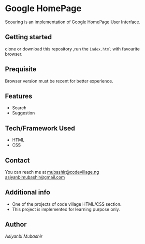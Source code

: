 # Google HomePage
Scouring is an implementation of Google HomePage User Interface.
## Getting started
clone or download this repository ,run the `index.html` with favourite browser.
## Prequisite
Browser version must be recent for better experience.
## Features
- Search 
- Suggestion  
## Tech/Framework Used
- HTML
- CSS
## Contact
You can reach me at <mubashir@codevillage.ng> <asiyanbimubashir@gmail.com>
## Additional info 
- One of the  projects of code village HTML/CSS section.
- This project is implemented for learning purpose only.
## Author
_*Asiyanbi Mubashir*_